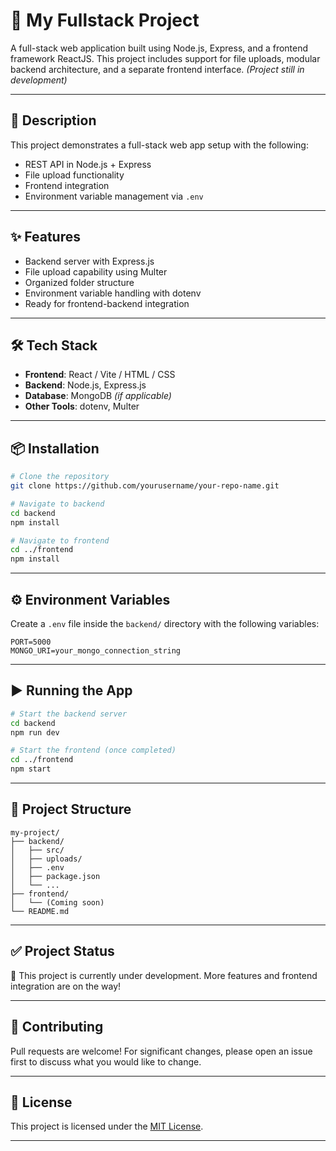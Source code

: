 # 🚀 My Fullstack Project

A full-stack web application built using Node.js, Express, and a frontend framework ReactJS. This project includes support for file uploads, modular backend architecture, and a separate frontend interface. *(Project still in development)*

---

## 📄 Description

This project demonstrates a full-stack web app setup with the following:
- REST API in Node.js + Express
- File upload functionality
- Frontend integration
- Environment variable management via `.env`

---

## ✨ Features

- Backend server with Express.js
- File upload capability using Multer
- Organized folder structure
- Environment variable handling with dotenv
- Ready for frontend-backend integration

---

## 🛠️ Tech Stack

- **Frontend**: React / Vite / HTML / CSS
- **Backend**: Node.js, Express.js
- **Database**: MongoDB *(if applicable)*
- **Other Tools**: dotenv, Multer

---

## 📦 Installation

```bash
# Clone the repository
git clone https://github.com/yourusername/your-repo-name.git

# Navigate to backend
cd backend
npm install

# Navigate to frontend
cd ../frontend
npm install
```

---

## ⚙️ Environment Variables

Create a `.env` file inside the `backend/` directory with the following variables:

```env
PORT=5000
MONGO_URI=your_mongo_connection_string
```

---

## ▶️ Running the App

```bash
# Start the backend server
cd backend
npm run dev

# Start the frontend (once completed)
cd ../frontend
npm start
```

---

## 📁 Project Structure

```
my-project/
├── backend/
│   ├── src/
│   ├── uploads/
│   ├── .env
│   ├── package.json
│   └── ...
├── frontend/
│   └── (Coming soon)
└── README.md
```

---

## ✅ Project Status

🚧 This project is currently under development. More features and frontend integration are on the way!

---

## 🤝 Contributing

Pull requests are welcome! For significant changes, please open an issue first to discuss what you would like to change.

---

## 📜 License

This project is licensed under the [MIT License](LICENSE).

---
